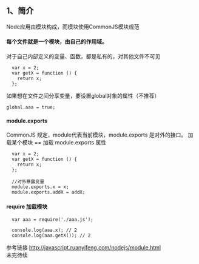 ## 1、简介
Node应用由模块构成，而模块使用CommonJS模块规范

#### 每个文件就是一个模块，由自己的作用域。
对于自己内部定义的变量、函数，都是私有的，对其他文件不可见
```
  var x = 2;
  var getX = function () {
    return x;
  };
```

如果想在文件之间分享变量，要设置global对象的属性（不推荐）
```
global.aaa = true;
```

#### module.exports
CommonJS 规定，module代表当前模块，module.exports 是对外的接口。
加载某个模块 == 加载 module.exports 属性
```
  var x = 2;
  var getX = function () {
    return x;
  };
  
  //对外暴露变量
  module.exports.x = x; 
  module.exports.addX = addX;
```

#### require 加载模块
```
  var aaa = require('./aaa.js');

  console.log(aaa.x); // 2
  console.log(aaa.getX()); // 2
```
参考链接 http://javascript.ruanyifeng.com/nodejs/module.html  
未完待续

